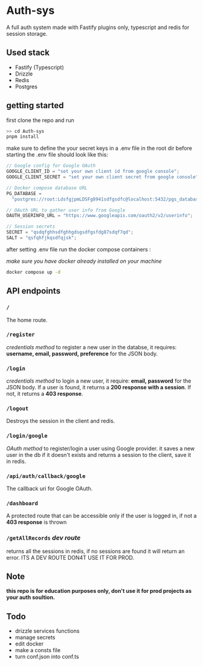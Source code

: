 ﻿# Auth-sys

A full auth system made with Fastify plugins only, typescript and redis for session storage.

## Used stack

- Fastify (Typescript)
- Drizzle
- Redis
- Postgres

## getting started

first clone the repo and run

```bash
>> cd Auth-sys
pnpm install
```

make sure to define the your secret keys in a .env file in the root dir before starting the .env file should look like this:

```ts
// Google config for Google OAuth
GOOGLE_CLIENT_ID = "set your own client id from google console";
GOOGLE_CLIENT_SECRET = "set your own client secret from google console";

// Docker compose database URL
PG_DATABASE =
  "postgres://root:LdsfgjpmLDSFg8941sdfgsdfc@localhost:5432/pgs_database";

// OAuth URL to gather user info from Google
OAUTH_USERINFO_URL = "https://www.googleapis.com/oauth2/v2/userinfo";

// Session secrets
SECRET = "qsdqfghhsdfghhgdsgsdfgsfdg87sdqf7qd";
SALT = "qsfqhfjkqsdfqjsk";
```

after setting .env file run the docker compose containers :

_make sure you have docker already installed on your machine_

```bash
docker compose up -d
```

## API endpoints

### `/`

The home route.

### `/register`

_credentials method_ to register a new user in the databse, it requires: **username, email, password, preference** for the JSON body.

### `/login`

_credentials method_ to login a new user, it require: **email, password** for the JSON body. If a user is found, it returns a **200 response with a session**. If not, it returns a **403 response**.

### `/logout`

Destroys the session in the client and redis.

### `/login/google`

_OAuth method_ to register/login a user using Google provider. it saves a new user in the db if it doesn't exists and returns a session to the client, save it in redis.

### `/api/auth/callback/google`

The callback uri for Google OAuth.

### `/dashboard`

A protected route that can be accessible only if the user is logged in, if not a **403 response** is thrown

### `/getAllRecords` _dev route_

returns all the sessions in redis, if no sessions are found it will return an error.
ITS A DEV ROUTE DON4T USE IT FOR PROD.

## Note

**this repo is for education purposes only, don't use it for prod projects as your auth soultion.**

## Todo

- drizzle services functions
- manage secrets
- edit docker
- make a consts file
- turn conf.json into conf.ts
